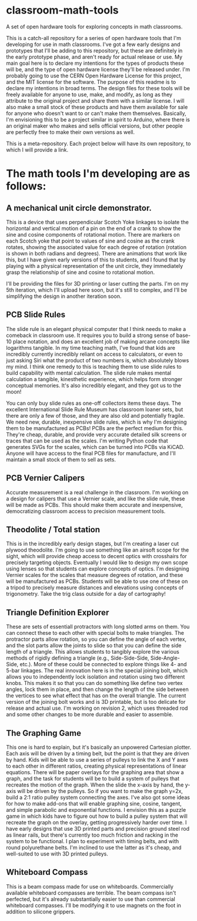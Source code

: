 # classroom-math-tools
A set of open hardware tools for exploring concepts in math classrooms.

This is a catch-all repository for a series of open hardware tools that I'm developing for use in math classrooms. I've got a few early designs and 
prototypes that I'll be adding to this repository, but these are definitely in the early prototype phase, and aren't ready for actual release or use.
My main goal here is to declare my intentions for the types of products these will be, and the type of open hardware license they'll be released under.
I'm probably going to use the CERN Open Hardware License for this project, and the MIT license for the software. The purpose of this readme is to
declare my intentions in broad terms. The design files for these tools will be freely available for anyone to use, make, and modify, as long as they
attribute to the original project and share them with a similar license. I will also make a small stock of these products and have them available for sale
for anyone who doesn't want to or can't make them themselves. Basically, I'm envisioning this to be a project similar in spirit to Arduino, where
there is an original maker who makes and sells official versions, but other people are perfectly free to make their own versions as well. 

This is a meta-repository. Each project below will have its own repository, to which I will provide a link.

# The math tools I'm developing are as follows:
## A mechanical unit circle demonstrator.
This is a device that uses perpendicular Scotch Yoke linkages to isolate the horizontal and vertical motion of a pin on the end of a crank to show
the sine and cosine components of rotational motion. There are markers on each Scotch yoke that point to values of sine and cosine as the crank rotates,
showing the associated value for each degree of rotation (rotation is shown in both radians and degrees). There are animations that work like this,
but I have given early versions of this to students, and I found that by playing with a physical representation of the unit circle, they immediately 
grasp the relationship of sine and cosine to rotational motion.

I'll be providing the files for 3D printing or laser cutting the parts. I'm on my 5th iteration, which I'll upload here soon, but it's still to complex,
and I'll be simplifying the design in another iteration soon. 

## PCB Slide Rules
The slide rule is an elegant physical computer that I think needs to make a comeback in classroom use. It requires you to build a strong sense of base-10
place notation, and does an excellent job of making arcane concepts like logarithms tangible. In my time teaching math, I've found that kids are incredibly
currently incredibly reliant on access to calculators, or even to just asking Siri what the product of two numbers is, which absolutely blows my mind. 
I think one remedy to this is teaching them to use slide rules to build capability with mental calculation. The slide rule makes mental calculation a tangible,
kinesthetic experience, which helps form stronger conceptual memories. It's also incredibly elegant, and they got us to the moon!

You can only buy slide rules as one-off collectors items these days. The excellent International Slide Rule Museum has classroom loaner sets, but there are only
a few of those, and they are also old and potentially fragile. We need new, durable, inexpensive slide rules, which is why I'm designing them to be manufactured
as PCBs! PCBs are the perfect medium for this. They're cheap, durable, and provide very accurate detailed silk screens or traces that can be used as the scales.
I'm writing Python code that generates SVGs for the scales, which can be turned into PCBs via KiCAD. Anyone will have access to the final PCB files for 
manufacture, and I'll maintain a small stock of them to sell as sets. 

## PCB Vernier Calipers
Accurate measurement is a real challenge in the classroom. I'm working on a design for calipers that use a Vernier scale, and like the slide rule, these will
be made as PCBs. This should make them accurate and inexpensive, democratizing classroom access to precision measurement tools.

## Theodolite / Total station
This is in the incredibly early design stages, but I'm creating a laser cut plywood theodolite. I'm going to use something like an airsoft scope
for the sight, which will provide cheap access to decent optics with crosshairs for precisely targeting objects. Eventually I would like to design my own scope
using lenses so that students can explore concepts of optics. I'm designing Vernier scales for the scales that measure degrees of rotation, and these will be
manufactured as PCBs. Students will be able to use one of these on a tripod to precisely measure distances and elevations using concepts of trigonometry. 
Take the trig class outside for a day of cartography! 

## Triangle Definition Explorer
These are sets of essentiall protractors with long slotted arms on them. You can connect these to each other with special bolts to make triangles. The protractor
parts allow rotation, so you can define the angle of each vertex, and the slot parts allow the joints to slide so that you can define the side length of a triangle.
This allows students to tangibly explore the various methods of rigidly defining a triangle (e.g., Side-Side-Side, Side-Angle-Side, etc.). More of these could
be connected to explore things like 4- and 5-bar linkages. The real innovation here is in the special joining bolt, which allows you to independently lock
isolation and rotation using two different knobs. This makes it so that you can do something like define two vertex angles, lock them in place, and then change the 
length of the side between the vertices to see what effect that has on the overall triangle. The current version of the joining bolt works and is 3D printable,
but is too delicate for release and actual use. I'm working on revision 2, which uses threaded rod and some other changes to be more durable and easier to assemble.

## The Graphing Game
This one is hard to explain, but it's basically an unpowered Cartesian plotter. Each axis will be driven by a timing belt, but the point is that they are driven by 
hand. Kids will be able to use a series of pulleys to link the X and Y axes to each other in different ratios, creating physical representations of linear equations.
There will be paper overlays for the graphing area that show a graph, and the task for students will be to build a system of pulleys that recreates the motion
of the graph. When the slide the x-axis by hand, the y-axis will be driven by the pulleys. So if you want to make the graph y=2x, build a 2:1 ratio pulley system
connecting the axes. I've also got some ideas for how to make add-ons that will enable graphing sine, cosine, tangent, and simple parabolic and exponential functions.
I envision this as a puzzle game in which kids have to figure out how to build a pulley system that will recreate the graph on the overlay, getting progressively
harder over time. I have early designs that use 3D printed parts and precision ground steel rod as linear rails, but there's currently too much friction and racking
in the system to be functional. I plan to experiment with timing belts, and with round polyurethane belts. I'm inclined to use the latter as it's cheap, and 
well-suited to use with 3D printed pulleys.

## Whiteboard Compass
This is a beam compass made for use on whiteboards. Commercially available whiteboard compasses are terrible. The beam compass isn't perfected, but it's already
substantially easier to use than commercial whiteboard compasses. I'll be modifying it to use magnets on the foot in addition to silicone grippers. 
